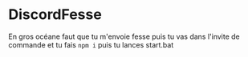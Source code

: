 # DiscordFesse

En gros océane faut que tu m'envoie fesse puis tu vas dans l'invite de commande et tu fais `npm i` puis tu lances start.bat
